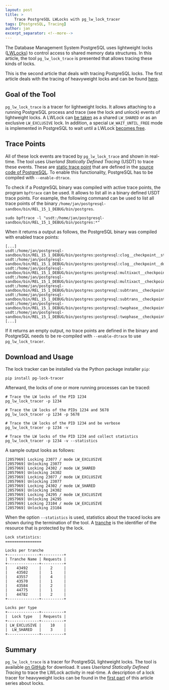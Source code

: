 ```yaml
---
layout: post
title: >
    Trace PostgreSQL LWLocks with pg_lw_lock_tracer
tags: [PostgreSQL, Tracing]
author: jan
excerpt_separator: <!--more-->
---
```


The Database Management System PostgreSQL uses lightweight locks ([LWLocks](https://github.com/postgres/postgres/blob/c8e1ba736b2b9e8c98d37a5b77c4ed31baf94147/src/backend/storage/lmgr/lwlock.c)) to control access to shared memory data structures. In this article, the tool `pg_lw_lock_trace` is presented that allows tracing these kinds of locks. 

This is the second article that deals with tracing PostgreSQL locks. The first article deals with the tracing of heavyweight locks and can be found [here](/2023/01/11/trace-postgresql-locks-with-pg-lock-tracer.html).

<!--more-->

## Goal of the Tool
`pg_lw_lock_trace` is a tracer for lightweight locks. It allows attaching to a running PostgreSQL process and trace (see the lock and unlock) events of lightweight locks. A LWLock can [be taken](https://github.com/postgres/postgres/blob/c9f7f926484d69e2806e35343af7e472fadfede7/src/include/storage/lwlock.h#L113) as a shared `LW_SHARED` or as an exclusive `LW_EXCLUSIVE` lock. In addition, a special `LW_WAIT_UNTIL_FREE` mode is implemented in PostgreSQL to wait until a LWLock [becomes free](https://github.com/postgres/postgres/blob/c8e1ba736b2b9e8c98d37a5b77c4ed31baf94147/src/backend/storage/lmgr/lwlock.c#L1593).

## Trace Points

All of these lock events are traced by `pg_lw_lock_trace` and shown in real-time. The tool uses _Userland Statically Defined Tracing_ (USDT) to trace these events. These are [static trace point](https://www.postgresql.org/docs/current/dynamic-trace.html) that are defined in the [source code of PostgreSQL](https://github.com/postgres/postgres/blob/c8e1ba736b2b9e8c98d37a5b77c4ed31baf94147/src/backend/storage/lmgr/lwlock.c#L1685). To enable this functionality, PostgreSQL has to be compiled with `--enable-dtrace`.

To check if a PostgreSQL binary was compiled with active trace points, the program `bpftrace` can be used. It allows to list all in a binary defined USDT trace points. For example, the following command can be used to list all trace points of the binary `/home/jan/postgresql-sandbox/bin/REL_15_1_DEBUG/bin/postgres`.

```
sudo bpftrace -l "usdt:/home/jan/postgresql-sandbox/bin/REL_15_1_DEBUG/bin/postgres:*"
```

When it returns a output as follows, the PostgreSQL binary was compiled with enabled trace points:

```
[...]
usdt:/home/jan/postgresql-sandbox/bin/REL_15_1_DEBUG/bin/postgres:postgresql:clog__checkpoint__start
usdt:/home/jan/postgresql-sandbox/bin/REL_15_1_DEBUG/bin/postgres:postgresql:clog__checkpoint__done
usdt:/home/jan/postgresql-sandbox/bin/REL_15_1_DEBUG/bin/postgres:postgresql:multixact__checkpoint__start
usdt:/home/jan/postgresql-sandbox/bin/REL_15_1_DEBUG/bin/postgres:postgresql:multixact__checkpoint__done
usdt:/home/jan/postgresql-sandbox/bin/REL_15_1_DEBUG/bin/postgres:postgresql:subtrans__checkpoint__start
usdt:/home/jan/postgresql-sandbox/bin/REL_15_1_DEBUG/bin/postgres:postgresql:subtrans__checkpoint__done
usdt:/home/jan/postgresql-sandbox/bin/REL_15_1_DEBUG/bin/postgres:postgresql:twophase__checkpoint__start
usdt:/home/jan/postgresql-sandbox/bin/REL_15_1_DEBUG/bin/postgres:postgresql:twophase__checkpoint__done
[...]
```

If it returns an empty output, no trace points are defined in the binary and PostgreSQL needs to be re-compiled with `--enable-dtrace` to use `pg_lw_lock_tracer`.

## Download and Usage

The lock tracker can be installed via the Python package installer `pip`:

```shell
pip install pg-lock-tracer
```

Afterward, the locks of one or more running processes can be traced:

```
# Trace the LW locks of the PID 1234
pg_lw_lock_tracer -p 1234

# Trace the LW locks of the PIDs 1234 and 5678
pg_lw_lock_tracer -p 1234 -p 5678

# Trace the LW locks of the PID 1234 and be verbose
pg_lw_lock_tracer -p 1234 -v

# Trace the LW locks of the PID 1234 and collect statistics
pg_lw_lock_tracer -p 1234 -v --statistics
```

A sample output looks as follows:

```
[2057969] Locking 23077 / mode LW_EXCLUSIVE
[2057969] Unlocking 23077
[2057969] Locking 24302 / mode LW_SHARED
[2057969] Unlocking 24302
[2057969] Locking 23077 / mode LW_EXCLUSIVE
[2057969] Unlocking 23077
[2057969] Locking 24302 / mode LW_SHARED
[2057969] Unlocking 24302
[2057969] Locking 24295 / mode LW_EXCLUSIVE
[2057969] Unlocking 24295
[2057969] Locking 23104 / mode LW_EXCLUSIVE
[2057969] Unlocking 23104
```

When the option `--statistics` is used, statistics about the traced locks are shown during the termination of the tool. A [tranche](https://github.com/postgres/postgres/blob/c8e1ba736b2b9e8c98d37a5b77c4ed31baf94147/src/backend/storage/lmgr/lwlock.c#L115) is the identifier of the resource that is protected by the lock.

```
Lock statistics:
================

Locks per tranche
+--------------+----------+
| Tranche Name | Requests |
+--------------+----------+
|    43492     |    2     |
|    43502     |    1     |
|    43557     |    4     |
|    43570     |    1     |
|    43584     |    2     |
|    44775     |    1     |
|    44782     |    2     |
+--------------+----------+

Locks per type
+--------------+----------+
|  Lock type   | Requests |
+--------------+----------+
| LW_EXCLUSIVE |    10    |
|  LW_SHARED   |    3     |
+--------------+----------+
```

## Summary
`pg_lw_lock_trace` is a tracer for PostgreSQL lightweight locks. The tool is available [on GitHub](https://github.com/jnidzwetzki/pg-lock-tracer/) for download. It uses _Userland Statically Defined Tracing_ to trace the LWLock activity in real-time. A description of a lock tracer for heavyweight locks can be found in the [first part](/2023/01/11/trace-postgresql-locks-with-pg-lock-tracer.html) of this article series about locks.